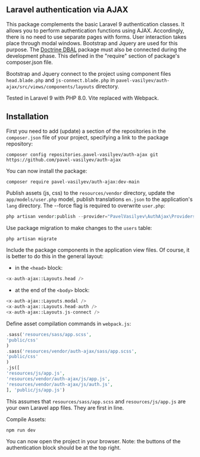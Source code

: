 ## Laravel authentication via AJAX

This package complements the basic Laravel 9 authentication classes. It allows you to perform authentication functions using AJAX. Accordingly, there is no need to use separate pages with forms. User interaction takes place through modal windows. Bootstrap and Jquery are used for this purpose. The [Doctrine DBAL](https://github.com/doctrine/dbal) package must also be connected during the development phase. This defined in the "require" section of package's composer.json file.

Bootstrap and Jquery connect to the project using component files `head.blade.php` and `js-connect.blade.php` in `pavel-vasilyev/auth-ajax/src/views/components/layouts` directory.

Tested in Laravel 9 with PHP 8.0. Vite replaced with Webpack.

## Installation

First you need to add (update) a section of the repositories in the `composer.json` file of your project, specifying a link to the package repository:

```shell
composer config repositories.pavel-vasilyev/auth-ajax git https://github.com/pavel-vasilyev/auth-ajax
```
You can now install the package:

```shell
composer require pavel-vasilyev/auth-ajax:dev-main
```

Publish assets (js, css) to the `resources/vendor` directory, update the `app/models/user.php` model, publish translations `en.json` to the application's `lang` directory. The --force flag is required to overwrite `user.php`:

```php
php artisan vendor:publish --provider="PavelVasilyev\AuthAjax\Providers\PackageServiceProvider" --tag=sass --tag=js --tag=user --tag=fonts --tag=middleware --force
```

Use package migration to make changes to the `users` table:

```php
php artisan migrate
```

Include the package components in the application view files. Of course, it is better to do this in the general layout:
- in the `<head>` block:
```php
<x-auth-ajax::Layouts.head />
```
- at the end of the `<body>` block:
```php
<x-auth-ajax::Layouts.modal />
<x-auth-ajax::Layouts.head-auth />
<x-auth-ajax::Layouts.js-connect />
```

Define asset compilation commands in `webpack.js`:
```php
.sass('resources/sass/app.scss',
'public/css'
)
.sass('resources/vendor/auth-ajax/sass/app.scss',
'public/css'
)
.js([
'resources/js/app.js',
'resources/vendor/auth-ajax/js/app.js',
'resources/vendor/auth-ajax/js/auth.js',
], 'public/js/app.js')
```
This assumes that `resources/sass/app.scss` and `resources/js/app.js` are your own Laravel app files. They are first in line.

Compile Assets: 
```php
npm run dev
```
You can now open the project in your browser. Note: the buttons of the authentication block should be at the top right.
